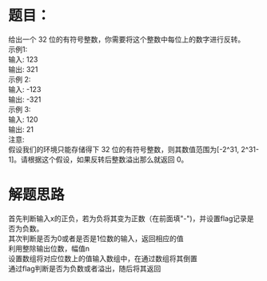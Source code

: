 <h1>题目：</h1>
<p>
给出一个 32 位的有符号整数，你需要将这个整数中每位上的数字进行反转。<br>
示例1:<br>
输入: 123<br>
输出: 321<br>
示例 2:<br>
输入: -123<br>
输出: -321<br>
示例 3:<br>
输入: 120<br>
输出: 21<br>
注意:<br>
假设我们的环境只能存储得下 32 位的有符号整数，则其数值范围为[-2^31, 2^31-1]。请根据这个假设，如果反转后整数溢出那么就返回 0。
</p>
<h1>解题思路</h1>
<p>
首先判断输入x的正负，若为负将其变为正数（在前面填"-")，并设置flag记录是否为负数。<br>
其次判断是否为0或者是否是1位数的输入，返回相应的值<br>
利用整除输出位数，幅值n<br>
设置数组将对应位数上的值输入数组中，在通过数组将其倒置<br>
通过flag判断是否为负数或者溢出，随后将其返回
</p>